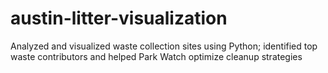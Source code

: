 # austin-litter-visualization
Analyzed and visualized waste collection sites using Python; identified top waste contributors and helped Park Watch optimize cleanup strategies
